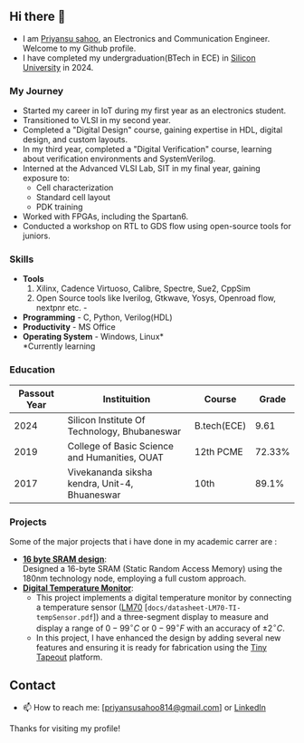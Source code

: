 ## Hi there 👋
- I am [Priyansu sahoo](https://www.linkedin.com/in/priyansu-sahoo/), an Electronics and Communication Engineer. Welcome to my Github profile.
- I have completed my undergraduation(BTech in ECE) in [Silicon University](https://www.linkedin.com/school/silicontech-bbs/) in 2024.
### My Journey
- Started my career in IoT during my first year as an electronics student.
- Transitioned to VLSI in my second year.
- Completed a "Digital Design" course, gaining expertise in HDL, digital design, and custom layouts.
- In my third year, completed a "Digital Verification" course, learning about verification environments and SystemVerilog.
- Interned at the Advanced VLSI Lab, SIT in my final year, gaining exposure to:</br>
     - Cell characterization
     - Standard cell layout
     - PDK training
- Worked with FPGAs, including the Spartan6.
- Conducted a workshop on RTL to GDS flow using open-source tools for juniors.

### Skills
- **Tools** </br>
  1. Xilinx, Cadence Virtuoso, Calibre, Spectre, Sue2, CppSim
  2. Open Source tools like Iverilog, Gtkwave, Yosys, Openroad flow, nextpnr etc.          - 
- **Programming** - C, Python, Verilog(HDL)
- **Productivity** - MS Office
- **Operating System** - Windows, Linux* </br>
*Currently learning

### Education

| Passout Year  | Instituition  | Course | Grade |
| ------------- | ------------- | -----  | ----- |
| 2024  | Silicon Institute Of Technology, Bhubaneswar  | B.tech(ECE) | 9.61 |
| 2019  | College of Basic Science and Humanities, OUAT  | 12th PCME | 72.33% |
| 2017  | Vivekananda siksha kendra, Unit-4, Bhuaneswar | 10th | 89.1% |

### Projects
Some of the major projects that i have done in my academic carrer are :
- [**16 byte SRAM design**](https://github.com/Priyansu122/SRAM-Project-2023): </br>
    Designed a 16-byte SRAM (Static Random Access Memory) using the 180nm technology node, employing a full custom approach.
- [**Digital Temperature Monitor**](https://github.com/silicon-efabless/tt06-silicon-tinytapeout-lm07?tab=readme-ov-file#project-description): </br>
    - This project implements a digital temperature monitor by connecting a temperature sensor ([LM70](docs/datasheet-LM70-TI-tempSensor.pdf) [`docs/datasheet-LM70-TI-tempSensor.pdf`]) and a three-segment display to measure and display a range of $0-99^\circ C$ or $0-99^\circ F$ with an accuracy of $\pm 2^\circ C$.
    - In this project, I have enhanced the design by adding several new features and ensuring it is ready for fabrication using the [Tiny Tapeout](https://tinytapeout.com/) platform.

<!--
- [**MQTT BASED GAS ALERTING SYSTEM**](): </br>
    - This project implements a digital temperature monitor by connecting a temperature sensor ([LM70](docs/datasheet-LM70-TI-tempSensor.pdf) [`docs/datasheet-LM70-TI-tempSensor.pdf`]) and a three-segment display to measure and display a range of $0-99^\circ C$ or $0-99^\circ F$ with an accuracy of $\pm 2^\circ C$.
    - I was a contributor in this project.
-->

## Contact
- 📫 How to reach me: [priyansusahoo814@gmail.com] or [LinkedIn](https://www.linkedin.com/in/priyansu-sahoo/)


Thanks for visiting my profile! 
  
<!--
- My first comapny is [CoreEL technologies]
<p align="center"> <img src="https://github-readme-stats.vercel.app/api?username=Priyansu122&show_icons=true&theme=gotham" alt="Priyansu" />
-->

